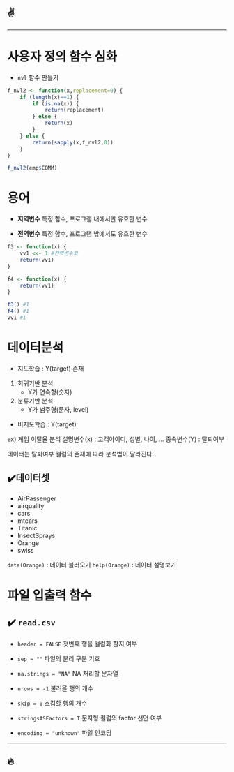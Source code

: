 :v:
---

---
# 사용자 정의 함수 심화
- `nvl` 함수 만들기
```r
f_nvl2 <- function(x,replacement=0) {
    if (length(x)==1) {
        if (is.na(x)) {
            return(replacement)
        } else {
            return(x)
        }
    } else {
        return(sapply(x,f_nvl2,0))
    }
}
```
```r
f_nvl2(emp$COMM)
```


# 용어
- **지역변수**
특정 함수, 프로그램 내에서만 유효한 변수

- **전역변수**
특정 함수, 프로그램 밖에서도 유효한 변수

```r
f3 <- function(x) {
    vv1 <<- 1 #전역변수화
    return(vv1)
}

f4 <- function(x) {
    return(vv1)
}

f3() #1
f4() #1
vv1 #1


```


# 데이터분석
- 지도학습 : Y(target) 존재
1. 회귀기반 분석
    - Y가 연속형(숫자)
2. 분류기반 분석
    - Y가 범주형(문자, level)
- 비지도학습 : Y(target) 

ex) 게임 이탈율 분석
설명변수(x) : 고객아이디, 성별, 나이, ...
종속변수(Y) : 탈퇴여부

데이터는 탈퇴여부 컬럼의 존재에 따라 분석법이 달라진다.

## :heavy_check_mark:데이터셋
- AirPassenger
- airquality
- cars
- mtcars
- Titanic
- InsectSprays
- Orange
- swiss
 
 `data(Orange)` : 데이터 불러오기
 `help(Orange)` : 데이터 설명보기

# 파일 입출력 함수
## :heavy_check_mark: `read.csv`
- `header = FALSE`
첫번째 행을 컬럼화 할지 여부

- `sep = ""`
파일의 분리 구분 기호
- `na.strings = "NA"`
NA 처리할 문자열
- `nrows = -1`
불러올 행의 개수
- `skip = 0`
스킵할 행의 개수
- `stringsASFactors = T`
문자형 컬럼의 factor 선언 여부
- `encoding = "unknown"`
파일 인코딩


---
:fire:
---